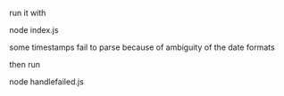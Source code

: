 run it with

node index.js

some timestamps fail to parse because of ambiguity of the date formats

then run

node handlefailed.js
